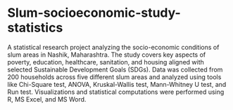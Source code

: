# Slum-socioeconomic-study-statistics
A statistical research project analyzing the socio-economic conditions of slum areas in Nashik, Maharashtra. The study covers key aspects of poverty, education, healthcare, sanitation, and housing aligned with selected Sustainable Development Goals (SDGs). Data was collected from 200 households across five different slum areas and analyzed using tools like Chi-Square test, ANOVA, Kruskal-Wallis test, Mann-Whitney U test, and Run test. Visualizations and statistical computations were performed using R, MS Excel, and MS Word.
